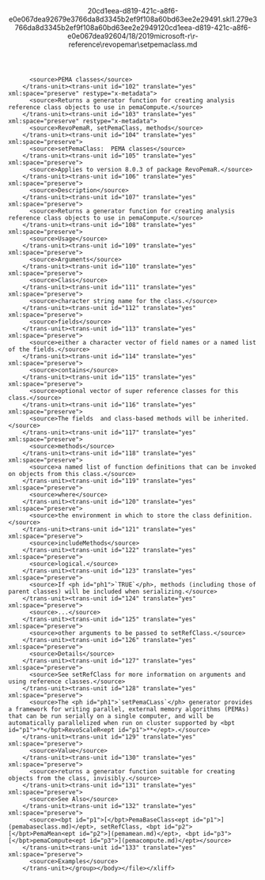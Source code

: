 <?xml version="1.0"?><xliff version="1.2" xmlns="urn:oasis:names:tc:xliff:document:1.2" xmlns:xsi="http://www.w3.org/2001/XMLSchema-instance" xsi:schemaLocation="urn:oasis:names:tc:xliff:document:1.2 xliff-core-1.2-transitional.xsd"><file datatype="xml" original="setpemaclass.md" source-language="en-US" target-language="en-US"><header><tool tool-id="mdxliff" tool-name="mdxliff" tool-version="1.0-d1654b2" tool-company="Microsoft" /><xliffext:skl_file_name xmlns:xliffext="urn:microsoft:content:schema:xliffextensions">20cd1eea-d819-421c-a8f6-e0e067dea92679e3766da8d3345b2ef9f108a60bd63ee2e29491.skl</xliffext:skl_file_name><xliffext:version xmlns:xliffext="urn:microsoft:content:schema:xliffextensions">1.2</xliffext:version><xliffext:ms.openlocfilehash xmlns:xliffext="urn:microsoft:content:schema:xliffextensions">79e3766da8d3345b2ef9f108a60bd63ee2e29491</xliffext:ms.openlocfilehash><xliffext:ms.sourcegitcommit xmlns:xliffext="urn:microsoft:content:schema:xliffextensions">20cd1eea-d819-421c-a8f6-e0e067dea926</xliffext:ms.sourcegitcommit><xliffext:ms.lasthandoff xmlns:xliffext="urn:microsoft:content:schema:xliffextensions">04/18/2019</xliffext:ms.lasthandoff><xliffext:ms.openlocfilepath xmlns:xliffext="urn:microsoft:content:schema:xliffextensions">microsoft-r\r-reference\revopemar\setpemaclass.md</xliffext:ms.openlocfilepath></header><body><group id="content" extype="content"><trans-unit id="101" translate="yes" xml:space="preserve" restype="x-metadata">
          <source>PEMA classes</source>
        </trans-unit><trans-unit id="102" translate="yes" xml:space="preserve" restype="x-metadata">
          <source>Returns a generator function for creating analysis reference class objects to use in pemaCompute.</source>
        </trans-unit><trans-unit id="103" translate="yes" xml:space="preserve" restype="x-metadata">
          <source>RevoPemaR, setPemaClass, methods</source>
        </trans-unit><trans-unit id="104" translate="yes" xml:space="preserve">
          <source>setPemaClass:  PEMA classes</source>
        </trans-unit><trans-unit id="105" translate="yes" xml:space="preserve">
          <source>Applies to version 8.0.3 of package RevoPemaR.</source>
        </trans-unit><trans-unit id="106" translate="yes" xml:space="preserve">
          <source>Description</source>
        </trans-unit><trans-unit id="107" translate="yes" xml:space="preserve">
          <source>Returns a generator function for creating analysis reference class objects to use in pemaCompute.</source>
        </trans-unit><trans-unit id="108" translate="yes" xml:space="preserve">
          <source>Usage</source>
        </trans-unit><trans-unit id="109" translate="yes" xml:space="preserve">
          <source>Arguments</source>
        </trans-unit><trans-unit id="110" translate="yes" xml:space="preserve">
          <source>Class</source>
        </trans-unit><trans-unit id="111" translate="yes" xml:space="preserve">
          <source>character string name for the class.</source>
        </trans-unit><trans-unit id="112" translate="yes" xml:space="preserve">
          <source>fields</source>
        </trans-unit><trans-unit id="113" translate="yes" xml:space="preserve">
          <source>either a character vector of field names or a named list of the fields.</source>
        </trans-unit><trans-unit id="114" translate="yes" xml:space="preserve">
          <source>contains</source>
        </trans-unit><trans-unit id="115" translate="yes" xml:space="preserve">
          <source>optional vector of super reference classes for this class.</source>
        </trans-unit><trans-unit id="116" translate="yes" xml:space="preserve">
          <source>The fields  and class-based methods will be inherited.</source>
        </trans-unit><trans-unit id="117" translate="yes" xml:space="preserve">
          <source>methods</source>
        </trans-unit><trans-unit id="118" translate="yes" xml:space="preserve">
          <source>a named list of function definitions that can be invoked on objects from this class.</source>
        </trans-unit><trans-unit id="119" translate="yes" xml:space="preserve">
          <source>where</source>
        </trans-unit><trans-unit id="120" translate="yes" xml:space="preserve">
          <source>the environment in which to store the class definition.</source>
        </trans-unit><trans-unit id="121" translate="yes" xml:space="preserve">
          <source>includeMethods</source>
        </trans-unit><trans-unit id="122" translate="yes" xml:space="preserve">
          <source>logical.</source>
        </trans-unit><trans-unit id="123" translate="yes" xml:space="preserve">
          <source>If <ph id="ph1">`TRUE`</ph>, methods (including those of parent classes) will be included when serializing.</source>
        </trans-unit><trans-unit id="124" translate="yes" xml:space="preserve">
          <source>...</source>
        </trans-unit><trans-unit id="125" translate="yes" xml:space="preserve">
          <source>other arguments to be passed to setRefClass.</source>
        </trans-unit><trans-unit id="126" translate="yes" xml:space="preserve">
          <source>Details</source>
        </trans-unit><trans-unit id="127" translate="yes" xml:space="preserve">
          <source>See setRefClass for more information on arguments and using reference classes.</source>
        </trans-unit><trans-unit id="128" translate="yes" xml:space="preserve">
          <source>The <ph id="ph1">`setPemaCLass`</ph> generator provides a framework for writing parallel, external memory algorithms (PEMAs) that can be run serially on a single computer, and will be automatically parallelized when run on cluster supported by <bpt id="p1">**</bpt>RevoScaleR<ept id="p1">**</ept>.</source>
        </trans-unit><trans-unit id="129" translate="yes" xml:space="preserve">
          <source>Value</source>
        </trans-unit><trans-unit id="130" translate="yes" xml:space="preserve">
          <source>returns a generator function suitable for creating objects from the class, invisibly.</source>
        </trans-unit><trans-unit id="131" translate="yes" xml:space="preserve">
          <source>See Also</source>
        </trans-unit><trans-unit id="132" translate="yes" xml:space="preserve">
          <source><bpt id="p1">[</bpt>PemaBaseClass<ept id="p1">](pemabaseclass.md)</ept>, setRefClass, <bpt id="p2">[</bpt>PemaMean<ept id="p2">](pemamean.md)</ept>, <bpt id="p3">[</bpt>pemaCompute<ept id="p3">](pemacompute.md)</ept></source>
        </trans-unit><trans-unit id="133" translate="yes" xml:space="preserve">
          <source>Examples</source>
        </trans-unit></group></body></file></xliff>